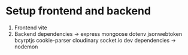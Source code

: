 # Setup frontend and backend

1. Frontend
   vite
2. Backend
   dependencies -> express mongoose dotenv jsonwebtoken bcyrptjs cookie-parser cloudinary socket.io
   dev dependencies -> nodemon
